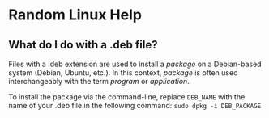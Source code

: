 # Random Linux Help

## What do I do with a .deb file?

Files with a .deb extension are used to install a *package* on a Debian-based system (Debian, Ubuntu, etc.). In this context, *package* is often used interchangeably with the term *program* or *application*.

To install the package via the command-line, replace `DEB_NAME` with the name of your .deb file in the following command:
`sudo dpkg -i DEB_PACKAGE`
